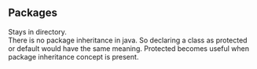 ## Packages

Stays in directory.  
There is no package inheritance in java. So declaring a class as protected or default would have the same meaning. Protected becomes useful when package inheritance concept is present.  
